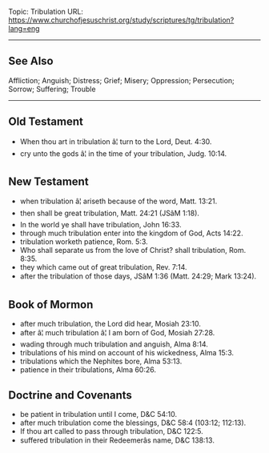 Topic: Tribulation
URL: https://www.churchofjesuschrist.org/study/scriptures/tg/tribulation?lang=eng

---

## See Also

Affliction; Anguish; Distress; Grief; Misery; Oppression; Persecution; Sorrow; Suffering; Trouble

---

## Old Testament

- When thou art in tribulation â¦ turn to the Lord, Deut. 4:30.
- cry unto the gods â¦ in the time of your tribulation, Judg. 10:14.

## New Testament

- when tribulation â¦ ariseth because of the word, Matt. 13:21.
- then shall be great tribulation, Matt. 24:21 (JSâM 1:18).
- In the world ye shall have tribulation, John 16:33.
- through much tribulation enter into the kingdom of God, Acts 14:22.
- tribulation worketh patience, Rom. 5:3.
- Who shall separate us from the love of Christ? shall tribulation, Rom. 8:35.
- they which came out of great tribulation, Rev. 7:14.
- after the tribulation of those days, JSâM 1:36 (Matt. 24:29; Mark 13:24).

## Book of Mormon

- after much tribulation, the Lord did hear, Mosiah 23:10.
- after â¦ much tribulation â¦ I am born of God, Mosiah 27:28.
- wading through much tribulation and anguish, Alma 8:14.
- tribulations of his mind on account of his wickedness, Alma 15:3.
- tribulations which the Nephites bore, Alma 53:13.
- patience in their tribulations, Alma 60:26.

## Doctrine and Covenants

- be patient in tribulation until I come, D&C 54:10.
- after much tribulation come the blessings, D&C 58:4 (103:12; 112:13).
- If thou art called to pass through tribulation, D&C 122:5.
- suffered tribulation in their Redeemerâs name, D&C 138:13.

